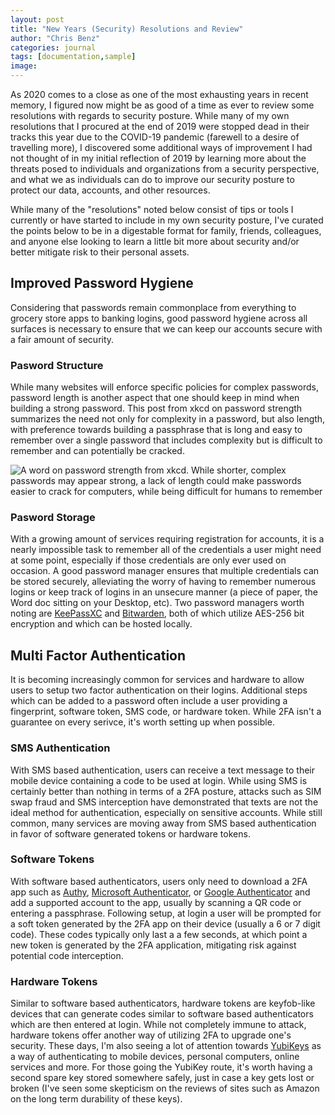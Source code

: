 ```yaml
---
layout: post
title: "New Years (Security) Resolutions and Review"
author: "Chris Benz"
categories: journal
tags: [documentation,sample]
image: 
---
```


As 2020 comes to a close as one of the most exhausting years in recent memory, I figured now might be as good of a time as ever to review some resolutions with regards to security posture. While many of my own resolutions that I procured at the end of 2019 were stopped dead in their tracks this year due to the COVID-19 pandemic (farewell to a desire of travelling more), I discovered some additional ways of improvement I had not thought of in my initial reflection of 2019 by learning more about the threats posed to individuals and organizations from a security perspective, and what we as individuals can do to improve our security posture to protect our data, accounts, and other resources. 

While many of the "resolutions" noted below consist of tips or tools I currently or have started to include in my own security posture, I've curated the points below to be in a digestable format for family, friends, colleagues, and anyone else looking to learn a little bit more about security and/or better mitigate risk to their personal assets. 

## Improved Password Hygiene
Considering that passwords remain commonplace from everything to grocery store apps to banking logins, good password hygiene across all surfaces is necessary to ensure that we can keep our accounts secure with a fair amount of security. 

### Pasword Structure
While many websites will enforce specific policies for complex passwords, password length is another aspect that one should keep in mind when building a strong password. This post from xkcd on password strength summarizes the need not only for complexity in a password, but also length, with preference towards building a passphrase that is long and easy to remember over a single password that includes complexity but is difficult to remember and can potentially be cracked.

![A word on password strength from xkcd. While shorter, complex passwords may appear strong, a lack of length could make passwords easier to crack for computers, while being difficult for humans to remember](https://imgs.xkcd.com/comics/password_strength.png  "Password Stength")

### Pasword Storage
With a growing amount of services requiring registration for accounts, it is a nearly impossible task to remember all of the credentials a user might need at some point, especially if those credentials are only ever used on occasion. A good password manager ensures that multiple credentials can be stored securely, alleviating the worry of having to remember numerous logins or keep track of logins in an unsecure manner (a piece of paper, the Word doc sitting on your Desktop, etc). Two password managers worth noting are [KeePassXC](https://keepassxc.org/) and [Bitwarden](https://bitwarden.com/), both of which utilize AES-256 bit encryption and which can be hosted locally.

## Multi Factor Authentication
It is becoming increasingly common for services and hardware to allow users to setup two factor authentication on their logins. Additional steps which can be added to a password often include a user providing a fingerprint, software token, SMS code, or hardware token. While 2FA isn't a guarantee on every serivce, it's worth setting up when possible. 

### SMS Authentication
With SMS based authentication, users can receive a text message to their mobile device containing a code to be used at login. While using SMS is certainly better than nothing in terms of a 2FA posture, attacks such as SIM swap fraud and SMS interception have demonstrated that texts are not the ideal method for authentication, especially on sensitive accounts. While still common, many services are moving away from SMS based authentication in favor of software generated tokens or hardware tokens. 

### Software Tokens
With software based authenticators, users only need to download a 2FA app such as [Authy](https://authy.com/), [Microsoft Authenticator](https://www.microsoft.com/en-us/account/authenticator), or [Google Authenticator](https://support.google.com/accounts/answer/1066447?co=GENIE.Platform%3DAndroid&hl=en) and add a supported account to the app, usually by scanning a QR code or entering a passphrase. Following setup, at login a user will be prompted for a soft token generated by the 2FA app on their device (usually a 6 or 7 digit code). These codes typically only last a a few seconds, at which point a new token is generated by the 2FA application, mitigating risk against potential code interception.

### Hardware Tokens
Similar to software based authenticators, hardware tokens are keyfob-like devices that can generate codes similar to software based authenticators which are then entered at login. While not completely immune to attack, hardware tokens offer another way of utilizing 2FA to upgrade one's security. These days, I'm also seeing a lot of attention towards [YubiKeys](https://www.yubico.com/) as a way of authenticating to mobile devices, personal computers, online services and more. For those going the YubiKey route, it's worth having a second spare key stored somewhere safely, just in case a key gets lost or broken (I've seen some skepticism on the reviews of sites such as Amazon on the long term durability of these keys).